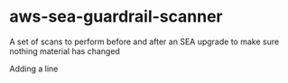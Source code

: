 # aws-sea-guardrail-scanner
A set of scans to perform before and after an SEA upgrade to make sure nothing material has changed

Adding a line